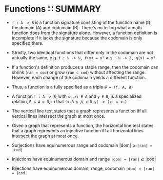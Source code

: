 # Functions ∷ SUMMARY

* `f : A -> B` is a function signature consisting of the function name (f), the domain (A) and codomain (B). There's no telling what a math function does from the signature alone. However, a function definition is incomplete if it lacks the signature because the codomain is only specified there.

* Strictly, two identical functions that differ only in the codomain are not actually the same, e.g. `f : ℕ -> ℕ, f(x) = x²` ≠ `g : ℕ -> ℤ, g(x) = x²`.

* If a function's definition produces a stable range, then the codomain can shrink (`ran = cod`) or grow (`ran ⊂ cod`) without affecting the range. However, each change of the codomain yields a different function.

* Thus, a function is a fully specified as a triple `𝓕 = (f, A, B)`

* A function `f : A -> B`, with `x₁,x₂ ∈ A` and `y ∈ B`, is a specialized relation, `R ⊆ A ⨯ B`, in that `(x₁R y ⋀ x₂R y) -> (x₁ = x₂)`

* The vertical line test states that a graph represents a function iff all vertical lines intersect the graph at most once.

* Given a graph that represents a function, the horizontal line test states that a graph represents an injective function iff all horizontal lines intersect the graph at most once.

* Surjections have equinumerous range and codomain     |dom| ⩾ `|ran| = |cod|`
* Injections have equinumerous domain and range        `|dom| = |ran|` ⩽ |cod|
* Bijections have equinumerous domain, range, codomain `|dom| = |ran| = |cod|`
